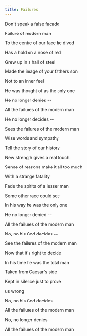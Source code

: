```yaml
---
title: Failures
---
```


Don't speak a false facade

Failure of modern man

To the centre of our face he dived

Has a hold on a nose of red

Grew up in a hall of steel

Made the image of your fathers son

Not to an inner feel

He was thought of as the only one



He no longer denies --

All the failures of the modern man

He no longer decides --

Sees the failures of the modern man

Wise words and sympathy

Tell the story of our history

New strength gives a real touch

Sense of reasons make it all too much

With a strange fatality

Fade the spirits of a lesser man

Some other race could see

In his way he was the only one



He no longer denied --

All the failures of the modern man

No, no his God decides --

See the failures of the modern man

Now that it's right to decide

In his time he was the total man

Taken from Caesar's side

Kept in silence just to prove

us wrong

No, no his God decides

All the failures of the modern man

No, no longer denies

All the failures of the modern man







